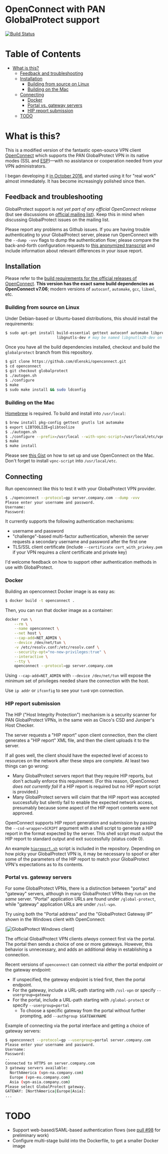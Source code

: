# OpenConnect with PAN GlobalProtect support

[![Build Status](https://api.travis-ci.org/dlenski/openconnect.png)](https://travis-ci.org/dlenski/openconnect)

# Table of Contents

   * [What is this?](#what-is-this)
      * [Feedback and troubleshooting](#feedback-and-troubleshooting)
      * [Installation](#installation)
         * [Building from source on Linux](#building-from-source-on-linux)
         * [Building on the Mac](#building-on-the-mac)
      * [Connecting](#connecting)
        * [Docker](#docker)
        * [Portal vs. gateway servers](#portal-vs-gateway-servers)
        * [HIP report submission](#hip-report-submission)
      * [TODO](#todo)

# What is this?

This is a modified version of the fantastic open-source VPN client
[OpenConnect](https://www.infradead.org/openconnect) which supports the
PAN GlobalProtect VPN in its native modes (SSL and
[ESP](http://wikipedia.org/wiki/Encapsulating_Security_Payload))—with
no assistance or cooperation needed from your VPN administrators.

I began developing it [in October 2016](http://lists.infradead.org/pipermail/openconnect-devel/2016-October/004035.html),
and started using it for "real work" almost immediately. It has become
increasingly polished since then.

## Feedback and troubleshooting

GlobalProtect support is *not yet part of any official OpenConnect release*
(but see discussions on [official mailing list](https://lists.infradead.org/mailman/listinfo/openconnect-devel)).
Keep this in mind when discussing GlobalProtect issues on the mailing list.

Please report any problems as Github issues. If you are having trouble
authenticating to your GlobalProtect server, please run OpenConnect
with the `--dump -vvv` flags to dump the authentication flow; please
compare the back-and-forth configuration requests to [this anonymized
transcript](PAN_GlobalProtect_protocol_doc.md)
and include information about relevant differences in your issue
report.

## Installation

Please refer to the [build requirements for the official releases of OpenConnect](https://www.infradead.org/openconnect/building.html). **This version has the exact same build dependencies as OpenConnect v7.06**; modern versions of `autoconf`, `automake`, `gcc`, `libxml`, etc.

### Building from source on Linux

Under Debian-based or Ubuntu-based distributions, this should install the requirements:

```sh
$ sudo apt-get install build-essential gettext autoconf automake libproxy-dev libxml2-dev libtool vpnc-scripts pkg-config \
                       libgnutls-dev # may be named libgnutls28-dev on some recent Debian/Ubuntu-based distros

```

Once you have all the build dependencies installed, checkout and build the `globalprotect` branch from this repository.

```sh
$ git clone https://github.com/dlenski/openconnect.git
$ cd openconnect
$ git checkout globalprotect
$ ./autogen.sh
$ ./configure
$ make
$ sudo make install && sudo ldconfig
```

### Building on the Mac

[Homebrew](https://brew.sh) is required. To build and install into `/usr/local`:

```sh
$ brew install pkg-config gettext gnutls lz4 automake
$ export LIBTOOLIZE=glibtoolize
$ ./autogen.sh
$ ./configure --prefix=/usr/local --with-vpnc-script=/usr/local/etc/vpnc-script --disable-nls
$ make
$ make install
```

Please see [this Gist](https://gist.github.com/moklett/3170636) on how to set up and use OpenConnect on the Mac. Don't forget to install `vpnc-script` into `/usr/local/etc`.

## Connecting

Run openconnect like this to test it with your GlobalProtect VPN
provider.

```sh
$ ./openconnect --protocol=gp server.company.com --dump -vvv
Please enter your username and password.
Username:
Password:
```

It currently supports the following authentication mechanisms:

* username and password
* "challenge"-based multi-factor authentication, wherein the server requests a secondary username and password after the first one
* TLS/SSL client certificate (include `--certificate cert_with_privkey.pem` if your VPN requires a _client_ certificate and private key)

I'd welcome feedback on how to support other authentication methods in use with GlobalProtect.

### Docker

Building an openconnect Docker image is as easy as:

```sh
$ docker build -t openconnect .
```

Then, you can run that docker image as a container:

```sh
docker run \
    --rm \
    --name openconnect \
    --net host \
    --cap-add=NET_ADMIN \
    --device /dev/net/tun \
    -v /etc/resolv.conf:/etc/resolv.conf \
    --security-opt="no-new-privileges:true" \
    --interactive \
    --tty \
    openconnect --protocol=gp server.company.com
```
Using `--cap-add=NET_ADMIN` with `--device /dev/net/tun` will expose the minimum set of privileges needed share the connection with the host.

Use `ip addr` or `ifconfig` to see your `tun0` vpn connection. 

### HIP report submission

The HIP ("Host Integrity Protection") mechanism is a security scanner
for PAN GlobalProtect VPNs, in the same vein as Cisco's CSD and
Juniper's Host Checker.

The server requests a "HIP report" upon client connection, then the
client generates a "HIP report" XML file, and then the client uploads
it to the server.

If all goes well, the client should have the expected level of access
to resources on the network after these steps are complete. At least
two things can go wrong:

* Many GlobalProtect servers report that they require HIP reports, but
  don't actually enforce this requirement. (For this reason,
  OpenConnect _does not currently fail_ if a HIP report is required
  but no HIP report script is provided.)
* Many GlobalProtect servers will claim that the HIP report was
  accepted successfully but silently fail to enable the expected
  network access, presumably because some aspect of the HIP report
  contents were not approved.

OpenConnect supports HIP report generation and submission by passing
the `--csd-wrapper=SCRIPT` argument with a shell script to generate a
HIP report in the format expected by the server. This shell script
must output the HIP report to standard output and exit successfully
(status code 0).

An example [`hipreport.sh`](hipreport.sh) script is included in the
repository.  Depending on how picky your GlobalProtect VPN is, it may
be necessary to spoof or alter some of the parameters of the HIP
report to match your GlobalProtect VPN's expectations as to its
contents.

### Portal vs. gateway servers

For some GlobalProtect VPNs, there is a distinction between "portal"
and "gateway" servers, although in many GlobalProtect VPNs they run on
the _same_ server. "Portal" application URLs are found under `/global-protect`,
while "gateway" application URLs are under `/ssl-vpn`.

Try using both the "Portal address" and the "GlobalProtect Gateway IP" shown in the Windows client with OpenConnect:

[![GlobalProtect Windows client](https://i.stack.imgur.com/2JC9T.png)]

The official GlobalProtect VPN clients _always_ connect first via the
portal. The portal then sends a choice of one or more
gateways. However, this behavior is unnecessary, and adds an
additional delay in establishing a connection.

Recent versions of `openconnect` can connect via _either_ the portal
endpoint _or_ the gateway endpoint:

* If unspecified, the gateway endpoint is tried first, then the portal endpoint.
* For the gateway, include a URL-path starting with `/ssl-vpn` or specify `--usergroup=gateway`
* For the portal, include a URL-path starting with `/global-protect` or specify `--usergroup=portal`
  * To choose a specific gateway from the portal without further prompting, add `--authgroup $GATEWAYNAME`

Example of connecting via the portal interface and getting a choice of gateway servers:

```sh
$ openconnect --protocol=gp --usergroup=portal server.company.com
Please enter your username and password.
Username:
Password:
..
Connected to HTTPS on server.company.com
3 gateway servers available:
  NorthAmerica (vpn-na.company.com)
  Europe (vpn-eu.company.com)
  Asia (vpn-asia.company.com)
Please select GlobalProtect gateway.
GATEWAY: [NorthAmerica|Europe|Asia]:
...
```

# TODO

* Support web-based/SAML-based authentication flows (see [pull #98](//github.com/dlenski/openconnect/issues/98) for preliminary work)
* Configure multi-stage build into the Dockerfile, to get a smaller Docker image

